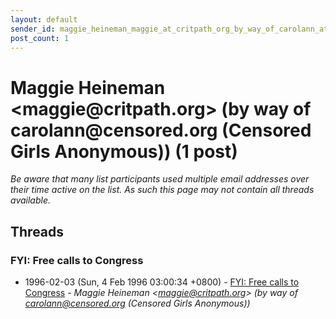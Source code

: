 ```yaml
---
layout: default
sender_id: maggie_heineman_maggie_at_critpath_org_by_way_of_carolann_at_censored_org_censored_girls_anonymous_
post_count: 1
---
```


# Maggie Heineman <maggie<span>@</span>critpath.org> (by way of carolann<span>@</span>censored.org (Censored Girls Anonymous)) (1 post)

_Be aware that many list participants used multiple email addresses over their time active on the list. As such this page may not contain all threads available._

## Threads

### FYI: Free calls to Congress
+ 1996-02-03 (Sun, 4 Feb 1996 03:00:34 +0800) - [FYI: Free calls to Congress](/archive/1996/02/78eb24be18e043bf869a1f562e3e9543e1c0e0c28a2b3deb7e7e8b0f99ce6b47) - _Maggie Heineman \<maggie@critpath.org\> (by way of carolann@censored.org (Censored Girls Anonymous))_

